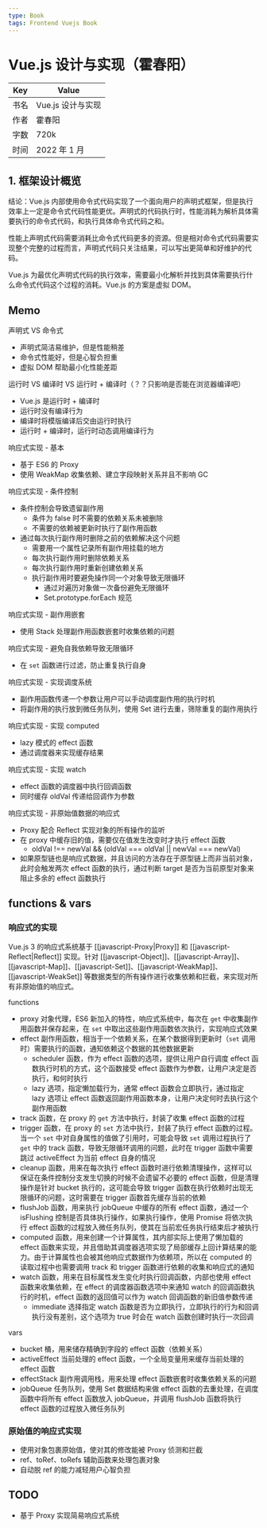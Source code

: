 ```yaml
---
type: Book
tags: Frontend Vuejs Book
---
```


# Vue.js 设计与实现（霍春阳）

| Key  | Value             |
| ---- | ----------------- |
| 书名 | Vue.js 设计与实现 |
| 作者 | 霍春阳            |
| 字数 | 720k              |
| 时间 | 2022 年 1 月      |

## 1. 框架设计概览

结论：Vue.js 内部使用命令式代码实现了一个面向用户的声明式框架，但是执行效率上一定是命令式代码性能更优。声明式的代码执行时，性能消耗为解析具体需要执行的命令式代码，和执行具体命令式代码之和。

性能上声明式代码需要消耗比命令式代码更多的资源。但是相对命令式代码需要实现整个完整的过程而言，声明式代码只关注结果，可以写出更简单和好维护的代码。

Vue.js 为最优化声明式代码的执行效率，需要最小化解析并找到具体需要执行什么命令式代码这个过程的消耗。Vue.js 的方案是虚拟 DOM。

## Memo

声明式 VS 命令式

- 声明式简洁易维护，但是性能稍差
- 命令式性能好，但是心智负担重
- 虚拟 DOM 帮助最小化性能差距

运行时 VS 编译时 VS 运行时 + 编译时（？？只影响是否能在浏览器编译吧）

- Vue.js 是运行时 + 编译时
- 运行时没有编译行为
- 编译时将模版编译后交由运行时执行
- 运行时 + 编译时，运行时动态调用编译行为

响应式实现 - 基本

- 基于 ES6 的 Proxy
- 使用 WeakMap 收集依赖、建立字段映射关系并且不影响 GC

响应式实现 - 条件控制

- 条件控制会导致遗留副作用
  - 条件为 false 时不需要的依赖关系未被删除
  - 不需要的依赖被更新时执行了副作用函数
- 通过每次执行副作用时删除之前的依赖解决这个问题
  - 需要用一个属性记录所有副作用挂载的地方
  - 每次执行副作用时删除依赖关系
  - 每次执行副作用时重新创建依赖关系
  - 执行副作用时要避免操作同一个对象导致无限循环
    - 通过对遍历对象做一次备份避免无限循环
    - Set.prototype.forEach 规范

响应式实现 - 副作用嵌套

- 使用 Stack 处理副作用函数嵌套时收集依赖的问题

响应式实现 - 避免自我依赖导致无限循环

- 在 `set` 函数进行过滤，防止重复执行自身

响应式实现 - 实现调度系统

- 副作用函数传递一个参数让用户可以手动调度副作用的执行时机
- 将副作用的执行放到微任务队列，使用 Set 进行去重，筛除重复的副作用执行

响应式实现 - 实现 computed

- lazy 模式的 effect 函数
- 通过调度器来实现缓存结果

响应式实现 - 实现 watch

- effect 函数的调度器中执行回调函数
- 同时缓存 oldVal 传递给回调作为参数

响应式实现 - 非原始值数据的响应式

- Proxy 配合 Reflect 实现对象的所有操作的监听
- 在 proxy 中缓存旧的值，需要仅在值发生改变时才执行 effect 函数
  - oldVal !== newVal && (oldVal === oldVal || newVal === newVal)
- 如果原型链也是响应式数据，并且访问的方法存在于原型链上而非当前对象，此时会触发两次 effect 函数的执行，通过判断 target 是否为当前原型对象来阻止多余的 effect 函数执行

## functions & vars

### 响应式的实现

Vue.js 3 的响应式系统基于 [[javascript-Proxy|Proxy]] 和 [[javascript-Reflect|Reflect]] 实现。针对 [[javascript-Object]]、[[javascript-Array]]、[[javascript-Map]]、[[javascript-Set]]、[[javascript-WeakMap]]、[[javascript-WeakSet]] 等数据类型的所有操作进行收集依赖和拦截，来实现对所有非原始值的响应式。

functions

- proxy 对象代理，ES6 新加入的特性，响应式系统中，每次在 `get` 中收集副作用函数并保存起来，在 `set` 中取出这些副作用函数依次执行，实现响应式效果
- effect 副作用函数，相当于一个依赖关系，在某个数据得到更新时（`set` 调用时）需要执行的函数，通知依赖这个数据的其他数据更新
  - scheduler 函数，作为 effect 函数的选项，提供让用户自行调度 effect 函数执行时机的方式，这个函数接受 effect 函数作为参数，让用户决定是否执行，和何时执行
  - lazy 选项，指定懒加载行为，通常 effect 函数会立即执行，通过指定 lazy 选项让 effect 函数返回副作用函数本身，让用户决定何时去执行这个副作用函数
- track 函数，在 proxy 的 `get` 方法中执行，封装了收集 effect 函数的过程
- trigger 函数，在 proxy 的 `set` 方法中执行，封装了执行 effect 函数的过程。当一个 `set` 中对自身属性的值做了引用时，可能会导致 `set` 调用过程执行了 `get` 中的 track 函数，导致无限循环调用的问题，此时在 trigger 函数中需要跳过 activeEffect 为当前 effect 自身的情况
- cleanup 函数，用来在每次执行 effect 函数时进行依赖清理操作，这样可以保证在条件控制分支发生切换的时候不会遗留不必要的 effect 函数，但是清理操作是针对 bucket 执行的，这可能会导致 trigger 函数在执行依赖时出现无限循环的问题，这时需要在 trigger 函数首先缓存当前的依赖
- flushJob 函数，用来执行 jobQueue 中缓存的所有 effect 函数，通过一个 isFlushing 控制是否具体执行操作，如果执行操作，使用 Promise 将依次执行 effect 函数的过程放入微任务队列，使其在当前宏任务执行结束后才被执行
- computed 函数，用来创建一个计算属性，其内部实际上使用了懒加载的 effect 函数来实现，并且借助其调度器选项实现了局部缓存上回计算结果的能力。由于计算属性也会被其他响应式数据作为依赖项，所以在 computed 的读取过程中也需要调用 track 和 trigger 函数进行依赖的收集和响应式的通知
- watch 函数，用来在目标属性发生变化时执行回调函数，内部也使用 effect 函数来收集依赖，在 effect 的调度器函数选项中来通知 watch 的回调函数执行的时机，effect 函数的返回值可以作为 watch 回调函数的新旧值参数传递
  - immediate 选择指定 watch 函数是否为立即执行，立即执行的行为和回调执行没有差别，这个选项为 true 时会在 watch 函数创建时执行一次回调

vars

- bucket 桶，用来储存精确到字段的 effect 函数（依赖关系）
- activeEffect 当前处理的 effect 函数，一个全局变量用来缓存当前处理的 effect 函数
- effectStack 副作用调用栈，用来处理 effect 函数嵌套时收集依赖关系的问题
- jobQueue 任务队列，使用 Set 数据结构来做 effect 函数的去重处理，在调度函数中将所有 effect 函数放入 jobQueue，并调用 flushJob 函数将执行 effect 函数的过程放入微任务队列

### 原始值的响应式实现

- 使用对象包裹原始值，使对其的修改能被 Proxy 侦测和拦截
- ref、toRef、toRefs 辅助函数来处理包裹对象
- 自动脱 ref 的能力减轻用户心智负担

## TODO

- 基于 Proxy 实现简易响应式系统

